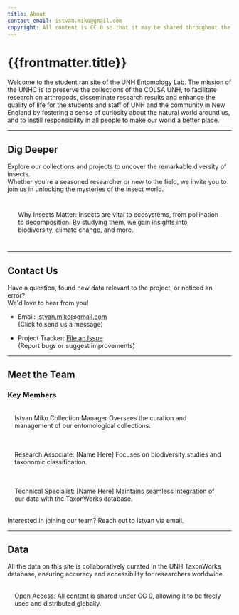 ```yaml
---
title: About
contact_email: istvan.miko@gmail.com
copyright: All content is CC 0 so that it may be shared throughout the world.
---
```


# {{frontmatter.title}}

Welcome to the student ran site of the UNH Entomology Lab. The mission of the UNHC is to preserve the collections of the COLSA UNH, to facilitate research on arthropods, disseminate research results and enhance the quality of life for the students and staff of UNH and the community in New England by fostering a sense of curiosity about the natural world around us, and to instill responsibility in all people to make our world a better place. 

---

## Dig Deeper

Explore our collections and projects to uncover the remarkable diversity of insects.  
Whether you're a seasoned researcher or new to the field, we invite you to join us in unlocking the mysteries of the insect world.

<div style="background-color: var(--color-base-muted); padding: 1.5rem; border-radius: 8px; border: 1px solid var(--color-base-border); margin: 1rem 0;">
  Why Insects Matter:  
  Insects are vital to ecosystems, from pollination to decomposition. By studying them, we gain insights into biodiversity, climate change, and more.
</div>

---

## Contact Us

Have a question, found new data relevant to the project, or noticed an error?  
We'd love to hear from you!

- Email: [istvan.miko@gmail.com](mailto:istvan.miko@gmail.com)  
  (Click to send us a message)

- Project Tracker: [File an Issue](https://github.com/our/project/tracker)  
  (Report bugs or suggest improvements)

---

## Meet the Team

### Key Members

<div style="background-color: var(--color-base-background); padding: 1rem; border-radius: 8px; border: 1px solid var(--color-base-border); margin: 1rem 0;">
  Istvan Miko  
  Collection Manager  
  Oversees the curation and management of our entomological collections.
</div>

<div style="background-color: var(--color-base-background); padding: 1rem; border-radius: 8px; border: 1px solid var(--color-base-border); margin: 1rem 0;">
  Research Associate: [Name Here]  
  Focuses on biodiversity studies and taxonomic classification.
</div>

<div style="background-color: var(--color-base-background); padding: 1rem; border-radius: 8px; border: 1px solid var(--color-base-border); margin: 1rem 0;">
  Technical Specialist: [Name Here]  
  Maintains seamless integration of our data with the TaxonWorks database.
</div>

Interested in joining our team? Reach out to Istvan via email.

---

## Data

All the data on this site is collaboratively curated in the UNH TaxonWorks database, ensuring accuracy and accessibility for researchers worldwide.

<div style="background-color: var(--color-base-muted); padding: 1rem; border-radius: 8px; border: 1px solid var(--color-base-border); margin: 1rem 0;">
  Open Access:  
  All content is shared under CC 0, allowing it to be freely used and distributed globally.
</div>
